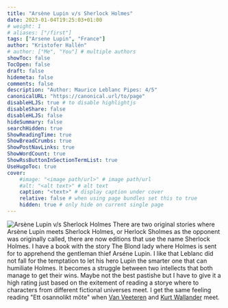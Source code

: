 ```yaml
---
title: "Arsène Lupin v/s Sherlock Holmes"
date: 2023-01-04T19:25:03+01:00
# weight: 1
# aliases: ["/first"]
tags: ["Arsene Lupin", "France"]
author: "Kristofer Hallén"
# author: ["Me", "You"] # multiple authors
showToc: false
TocOpen: false
draft: false
hidemeta: false
comments: false
description: "Author: Maurice Leblanc Pipes: 4/5"
canonicalURL: "https://canonical.url/to/page"
disableHLJS: true # to disable highlightjs
disableShare: false
disableHLJS: false
hideSummary: false
searchHidden: true
ShowReadingTime: true
ShowBreadCrumbs: true
ShowPostNavLinks: true
ShowWordCount: true
ShowRssButtonInSectionTermList: true
UseHugoToc: true
cover:
    #image: "<image path/url>" # image path/url
    #alt: "<alt text>" # alt text
    caption: "<text>" # display caption under cover
    relative: false # when using page bundles set this to true
    hidden: true # only hide on current single page
---
```


![Arsène Lupin v/s Sherlock Holmes](/sherlock/arsenevsholmes.jpg#floatleft) There are two original stories where Arsène Lupin meets Sherlock Holmes, or Herlock Sholmes as the opponent was originally called, there are now editions that use the name Sherlock Holmes. I have a book with the story The Blond lady where Holmes is sent for to apprehend the gentleman thief Arséne Lupin. I like that Leblanc did not fall for the temptation to let his hero Lupin the smarter one that can humiliate Holmes. It becomes a struggle between two intellects that both manage to get their wins. Maybe not the best pastishe but I have to give it a high rating just based on the exitement of reading a storye where to characters from different fictional universes meet. I get the same feeling reading "Ett osannolikt möte" when [Van Veeteren](https://en.wikipedia.org/wiki/Van_Veeteren) and [Kurt Wallander](https://en.wikipedia.org/wiki/Kurt_Wallander) meet.